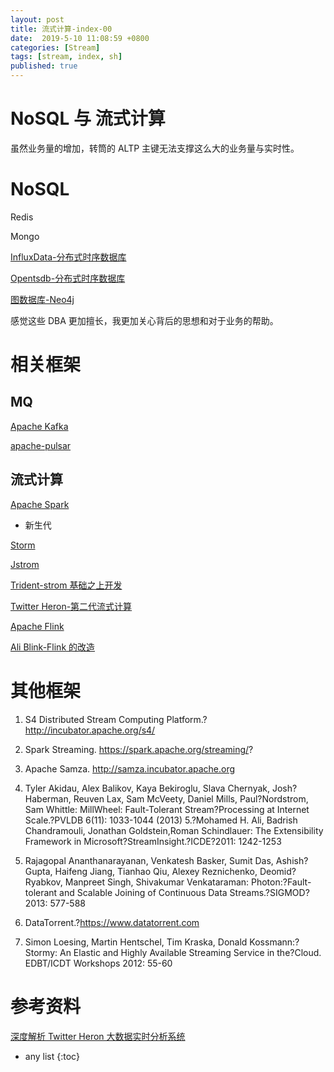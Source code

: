 ```yaml
---
layout: post
title: 流式计算-index-00
date:  2019-5-10 11:08:59 +0800
categories: [Stream]
tags: [stream, index, sh]
published: true
---
```


# NoSQL 与 流式计算

虽然业务量的增加，转筒的 ALTP 主键无法支撑这么大的业务量与实时性。

# NoSQL

Redis

Mongo

[InfluxData-分布式时序数据库](https://houbb.github.io/2019/04/01/database-influxdb)

[Opentsdb-分布式时序数据库](https://houbb.github.io/2019/04/01/database-opentsdb)

[图数据库-Neo4j](https://houbb.github.io/2018/01/08/neo4j)

感觉这些 DBA 更加擅长，我更加关心背后的思想和对于业务的帮助。

# 相关框架 

## MQ

[Apache Kafka](https://houbb.github.io/2017/08/09/apacke-kafka-01-overview-01) 

[apache-pulsar](https://houbb.github.io/2018/11/12/apache-pulsar) 

## 流式计算

[Apache Spark](https://houbb.github.io/2017/08/09/apacke-spark)

- 新生代

[Storm](https://houbb.github.io/2019/05/10/steram-compute-01-strom) 

[Jstrom](https://houbb.github.io/2019/05/10/steram-compute-02-jstrom)   

[Trident-strom 基础之上开发](https://houbb.github.io/2019/05/10/steram-compute-06-storm-trident)

[Twitter Heron-第二代流式计算](https://houbb.github.io/2019/05/10/steram-compute-03-heron)  

[Apache Flink](https://houbb.github.io/2018/11/28/apache-flink) 

[Ali Blink-Flink 的改造](https://houbb.github.io/2019/05/10/steram-compute-05-blink) 

# 其他框架

1. S4 Distributed Stream Computing Platform.?http://incubator.apache.org/s4/

2. Spark Streaming. https://spark.apache.org/streaming/?

3. Apache Samza. http://samza.incubator.apache.org

4. Tyler Akidau, Alex Balikov, Kaya Bekiroglu, Slava Chernyak, Josh?Haberman, Reuven Lax, Sam McVeety, Daniel Mills, Paul?Nordstrom, Sam Whittle: MillWheel: Fault-Tolerant Stream?Processing at Internet Scale.?PVLDB 6(11): 1033-1044 (2013)
5.?Mohamed H. Ali, Badrish Chandramouli, Jonathan Goldstein,Roman Schindlauer: The Extensibility Framework in Microsoft?StreamInsight.?ICDE?2011: 1242-1253

6. Rajagopal Ananthanarayanan, Venkatesh Basker, Sumit Das, Ashish?Gupta, Haifeng Jiang, Tianhao Qiu, Alexey Reznichenko, Deomid?Ryabkov, Manpreet Singh, Shivakumar Venkataraman: Photon:?Fault-tolerant and Scalable Joining of Continuous Data Streams.?SIGMOD?2013: 577-588

7. DataTorrent.?https://www.datatorrent.com

8. Simon Loesing, Martin Hentschel, Tim Kraska, Donald Kossmann:?Stormy: An Elastic and Highly Available Streaming Service in the?Cloud. EDBT/ICDT Workshops 2012: 55-60

# 参考资料

[深度解析 Twitter Heron 大数据实时分析系统](https://blog.csdn.net/ldds_520/article/details/51891377)

* any list
{:toc}